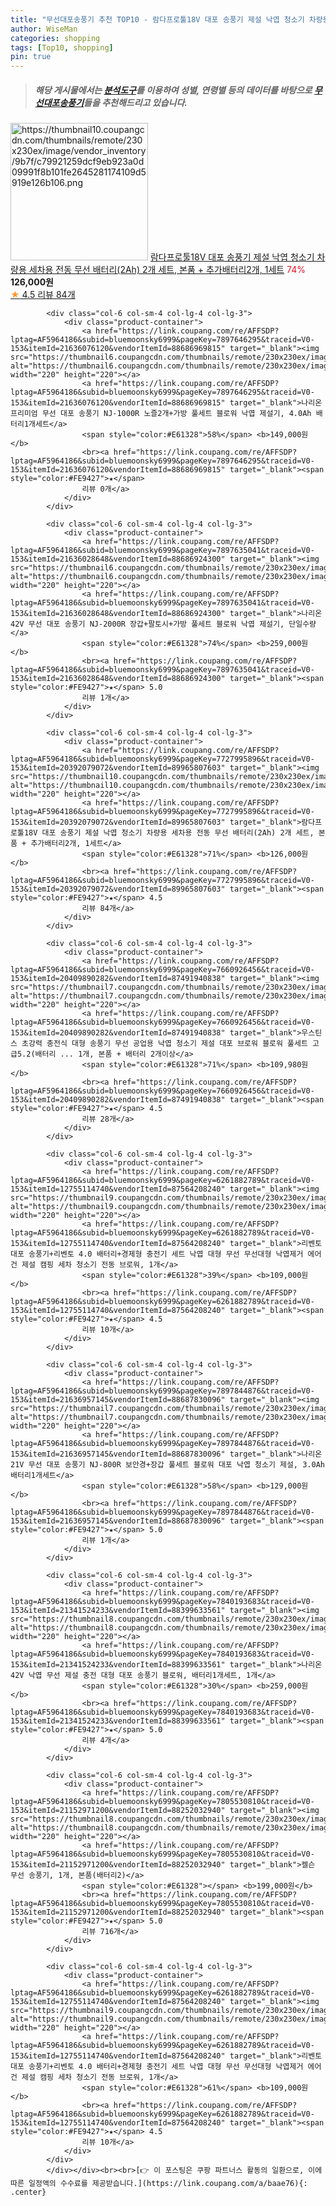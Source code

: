 ```yaml
---
title: "무선대포송풍기 추천 TOP10 - 람다프로툴18V 대포 송풍기 제설 낙엽 청소기 차량용 세차용 전동 무선 배터리(2Ah) 2개 세트, 본품 + 추가배터리2개,"
author: WiseMan
categories: shopping
tags: [Top10, shopping]
pin: true
---
```


> ##### 해당 게시물에서는 [**분석도구**](https://itemscout.io/)를 이용하여 **성별**, **연령별** 등의 데이터를 바탕으로 [**무선대포송풍기**](https://link.coupang.com/a/baae76)들을 추천해드리고 있습니다.
<div class="container"><div class="row">
            <div class="col-6 col-sm-4 col-lg-4 col-lg-3">
                <div class="product-container">
                    <a href="https://link.coupang.com/re/AFFSDP?lptag=AF5964186&subid=bluemoonsky6999&pageKey=7727995896&traceid=V0-153&itemId=20392079072&vendorItemId=89965807603" target="_blank"><img src="https://thumbnail10.coupangcdn.com/thumbnails/remote/230x230ex/image/vendor_inventory/9b7f/c79921259dcf9eb923a0d09991f8b101fe2645281174109d5919e126b106.png" alt="https://thumbnail10.coupangcdn.com/thumbnails/remote/230x230ex/image/vendor_inventory/9b7f/c79921259dcf9eb923a0d09991f8b101fe2645281174109d5919e126b106.png" width="220" height="220"></a>
                    <a href="https://link.coupang.com/re/AFFSDP?lptag=AF5964186&subid=bluemoonsky6999&pageKey=7727995896&traceid=V0-153&itemId=20392079072&vendorItemId=89965807603" target="_blank">람다프로툴18V 대포 송풍기 제설 낙엽 청소기 차량용 세차용 전동 무선 배터리(2Ah) 2개 세트, 본품 + 추가배터리2개, 1세트</a>
                    <span style="color:#E61328">74%</span> <b>126,000원</b>
                    <br><a href="https://link.coupang.com/re/AFFSDP?lptag=AF5964186&subid=bluemoonsky6999&pageKey=7727995896&traceid=V0-153&itemId=20392079072&vendorItemId=89965807603" target="_blank"><span style="color:#FE9427">★</span> 4.5
                    리뷰 84개</a>
                </div>
            </div>
            
            <div class="col-6 col-sm-4 col-lg-4 col-lg-3">
                <div class="product-container">
                    <a href="https://link.coupang.com/re/AFFSDP?lptag=AF5964186&subid=bluemoonsky6999&pageKey=7897646295&traceid=V0-153&itemId=21636076120&vendorItemId=88686969815" target="_blank"><img src="https://thumbnail6.coupangcdn.com/thumbnails/remote/230x230ex/image/vendor_inventory/82ee/8ee00788486b76049afa682add16476fd185e3f692141e001762c1b1ed3f.jpeg" alt="https://thumbnail6.coupangcdn.com/thumbnails/remote/230x230ex/image/vendor_inventory/82ee/8ee00788486b76049afa682add16476fd185e3f692141e001762c1b1ed3f.jpeg" width="220" height="220"></a>
                    <a href="https://link.coupang.com/re/AFFSDP?lptag=AF5964186&subid=bluemoonsky6999&pageKey=7897646295&traceid=V0-153&itemId=21636076120&vendorItemId=88686969815" target="_blank">나리온 프리미엄 무선 대포 송풍기 NJ-1000R 노즐2개+가방 풀세트 블로워 낙엽 제설기, 4.0Ah 배터리1개세트</a>
                    <span style="color:#E61328">58%</span> <b>149,000원</b>
                    <br><a href="https://link.coupang.com/re/AFFSDP?lptag=AF5964186&subid=bluemoonsky6999&pageKey=7897646295&traceid=V0-153&itemId=21636076120&vendorItemId=88686969815" target="_blank"><span style="color:#FE9427">★</span> 
                    리뷰 0개</a>
                </div>
            </div>
            
            <div class="col-6 col-sm-4 col-lg-4 col-lg-3">
                <div class="product-container">
                    <a href="https://link.coupang.com/re/AFFSDP?lptag=AF5964186&subid=bluemoonsky6999&pageKey=7897635041&traceid=V0-153&itemId=21636028648&vendorItemId=88686924300" target="_blank"><img src="https://thumbnail6.coupangcdn.com/thumbnails/remote/230x230ex/image/vendor_inventory/c654/8766d7b612485cea67047c65114ea3a8d883a9ac5ab8ccd58d150ecf5681.jpeg" alt="https://thumbnail6.coupangcdn.com/thumbnails/remote/230x230ex/image/vendor_inventory/c654/8766d7b612485cea67047c65114ea3a8d883a9ac5ab8ccd58d150ecf5681.jpeg" width="220" height="220"></a>
                    <a href="https://link.coupang.com/re/AFFSDP?lptag=AF5964186&subid=bluemoonsky6999&pageKey=7897635041&traceid=V0-153&itemId=21636028648&vendorItemId=88686924300" target="_blank">나리온 42V 무선 대포 송풍기 NJ-2000R 장갑+팔토시+가방 풀세트 블로워 낙엽 제설기, 단일수량</a>
                    <span style="color:#E61328">74%</span> <b>259,000원</b>
                    <br><a href="https://link.coupang.com/re/AFFSDP?lptag=AF5964186&subid=bluemoonsky6999&pageKey=7897635041&traceid=V0-153&itemId=21636028648&vendorItemId=88686924300" target="_blank"><span style="color:#FE9427">★</span> 5.0
                    리뷰 1개</a>
                </div>
            </div>
            
            <div class="col-6 col-sm-4 col-lg-4 col-lg-3">
                <div class="product-container">
                    <a href="https://link.coupang.com/re/AFFSDP?lptag=AF5964186&subid=bluemoonsky6999&pageKey=7727995896&traceid=V0-153&itemId=20392079072&vendorItemId=89965807603" target="_blank"><img src="https://thumbnail10.coupangcdn.com/thumbnails/remote/230x230ex/image/vendor_inventory/9b7f/c79921259dcf9eb923a0d09991f8b101fe2645281174109d5919e126b106.png" alt="https://thumbnail10.coupangcdn.com/thumbnails/remote/230x230ex/image/vendor_inventory/9b7f/c79921259dcf9eb923a0d09991f8b101fe2645281174109d5919e126b106.png" width="220" height="220"></a>
                    <a href="https://link.coupang.com/re/AFFSDP?lptag=AF5964186&subid=bluemoonsky6999&pageKey=7727995896&traceid=V0-153&itemId=20392079072&vendorItemId=89965807603" target="_blank">람다프로툴18V 대포 송풍기 제설 낙엽 청소기 차량용 세차용 전동 무선 배터리(2Ah) 2개 세트, 본품 + 추가배터리2개, 1세트</a>
                    <span style="color:#E61328">71%</span> <b>126,000원</b>
                    <br><a href="https://link.coupang.com/re/AFFSDP?lptag=AF5964186&subid=bluemoonsky6999&pageKey=7727995896&traceid=V0-153&itemId=20392079072&vendorItemId=89965807603" target="_blank"><span style="color:#FE9427">★</span> 4.5
                    리뷰 84개</a>
                </div>
            </div>
            
            <div class="col-6 col-sm-4 col-lg-4 col-lg-3">
                <div class="product-container">
                    <a href="https://link.coupang.com/re/AFFSDP?lptag=AF5964186&subid=bluemoonsky6999&pageKey=7660926456&traceid=V0-153&itemId=20409890282&vendorItemId=87491940838" target="_blank"><img src="https://thumbnail7.coupangcdn.com/thumbnails/remote/230x230ex/image/vendor_inventory/4a22/8beedb37478f81bbdbb84577ea8cdd947536552629122b94ffd2d1c414d6.jpg" alt="https://thumbnail7.coupangcdn.com/thumbnails/remote/230x230ex/image/vendor_inventory/4a22/8beedb37478f81bbdbb84577ea8cdd947536552629122b94ffd2d1c414d6.jpg" width="220" height="220"></a>
                    <a href="https://link.coupang.com/re/AFFSDP?lptag=AF5964186&subid=bluemoonsky6999&pageKey=7660926456&traceid=V0-153&itemId=20409890282&vendorItemId=87491940838" target="_blank">우스틴스 초강력 충전식 대형 송풍기 무선 공업용 낙엽 청소기 제설 대포 브로워 블로워 풀세트 고급5.2(배터리 ... 1개, 본품 + 배터리 2개이상</a>
                    <span style="color:#E61328">71%</span> <b>109,980원</b>
                    <br><a href="https://link.coupang.com/re/AFFSDP?lptag=AF5964186&subid=bluemoonsky6999&pageKey=7660926456&traceid=V0-153&itemId=20409890282&vendorItemId=87491940838" target="_blank"><span style="color:#FE9427">★</span> 4.5
                    리뷰 28개</a>
                </div>
            </div>
            
            <div class="col-6 col-sm-4 col-lg-4 col-lg-3">
                <div class="product-container">
                    <a href="https://link.coupang.com/re/AFFSDP?lptag=AF5964186&subid=bluemoonsky6999&pageKey=6261882789&traceid=V0-153&itemId=12755114740&vendorItemId=87564208240" target="_blank"><img src="https://thumbnail9.coupangcdn.com/thumbnails/remote/230x230ex/image/vendor_inventory/0ea8/e08980e08bb862823f385640c608ab27547893514266ba123fa7a360d7ec.jpg" alt="https://thumbnail9.coupangcdn.com/thumbnails/remote/230x230ex/image/vendor_inventory/0ea8/e08980e08bb862823f385640c608ab27547893514266ba123fa7a360d7ec.jpg" width="220" height="220"></a>
                    <a href="https://link.coupang.com/re/AFFSDP?lptag=AF5964186&subid=bluemoonsky6999&pageKey=6261882789&traceid=V0-153&itemId=12755114740&vendorItemId=87564208240" target="_blank">리벤토 대포 송풍기+리벤토 4.0 배터리+경제형 충전기 세트 낙엽 대형 무선 무선대형 낙엽제거 에어건 제설 캠핑 세차 청소기 전동 브로워, 1개</a>
                    <span style="color:#E61328">39%</span> <b>109,000원</b>
                    <br><a href="https://link.coupang.com/re/AFFSDP?lptag=AF5964186&subid=bluemoonsky6999&pageKey=6261882789&traceid=V0-153&itemId=12755114740&vendorItemId=87564208240" target="_blank"><span style="color:#FE9427">★</span> 4.5
                    리뷰 10개</a>
                </div>
            </div>
            
            <div class="col-6 col-sm-4 col-lg-4 col-lg-3">
                <div class="product-container">
                    <a href="https://link.coupang.com/re/AFFSDP?lptag=AF5964186&subid=bluemoonsky6999&pageKey=7897844876&traceid=V0-153&itemId=21636957145&vendorItemId=88687830096" target="_blank"><img src="https://thumbnail7.coupangcdn.com/thumbnails/remote/230x230ex/image/vendor_inventory/b8cf/3fef6b51fe747cc6586e98a96346b472efd04024dd2d04d46e5a863b5743.jpeg" alt="https://thumbnail7.coupangcdn.com/thumbnails/remote/230x230ex/image/vendor_inventory/b8cf/3fef6b51fe747cc6586e98a96346b472efd04024dd2d04d46e5a863b5743.jpeg" width="220" height="220"></a>
                    <a href="https://link.coupang.com/re/AFFSDP?lptag=AF5964186&subid=bluemoonsky6999&pageKey=7897844876&traceid=V0-153&itemId=21636957145&vendorItemId=88687830096" target="_blank">나리온 21V 무선 대포 송풍기 NJ-800R 보안경+장갑 풀세트 블로워 대포 낙엽 청소기 제설, 3.0Ah 배터리1개세트</a>
                    <span style="color:#E61328">58%</span> <b>129,000원</b>
                    <br><a href="https://link.coupang.com/re/AFFSDP?lptag=AF5964186&subid=bluemoonsky6999&pageKey=7897844876&traceid=V0-153&itemId=21636957145&vendorItemId=88687830096" target="_blank"><span style="color:#FE9427">★</span> 5.0
                    리뷰 1개</a>
                </div>
            </div>
            
            <div class="col-6 col-sm-4 col-lg-4 col-lg-3">
                <div class="product-container">
                    <a href="https://link.coupang.com/re/AFFSDP?lptag=AF5964186&subid=bluemoonsky6999&pageKey=7840193683&traceid=V0-153&itemId=21341524233&vendorItemId=88399633561" target="_blank"><img src="https://thumbnail8.coupangcdn.com/thumbnails/remote/230x230ex/image/vendor_inventory/de82/a29f62a764b685f5d9c28a08783ce4d798094b6a11f3330dc127095c9150.jpg" alt="https://thumbnail8.coupangcdn.com/thumbnails/remote/230x230ex/image/vendor_inventory/de82/a29f62a764b685f5d9c28a08783ce4d798094b6a11f3330dc127095c9150.jpg" width="220" height="220"></a>
                    <a href="https://link.coupang.com/re/AFFSDP?lptag=AF5964186&subid=bluemoonsky6999&pageKey=7840193683&traceid=V0-153&itemId=21341524233&vendorItemId=88399633561" target="_blank">나리온 42V 낙엽 무선 제설 충전 대형 대포 송풍기 블로워, 배터리1개세트, 1개</a>
                    <span style="color:#E61328">30%</span> <b>259,000원</b>
                    <br><a href="https://link.coupang.com/re/AFFSDP?lptag=AF5964186&subid=bluemoonsky6999&pageKey=7840193683&traceid=V0-153&itemId=21341524233&vendorItemId=88399633561" target="_blank"><span style="color:#FE9427">★</span> 5.0
                    리뷰 4개</a>
                </div>
            </div>
            
            <div class="col-6 col-sm-4 col-lg-4 col-lg-3">
                <div class="product-container">
                    <a href="https://link.coupang.com/re/AFFSDP?lptag=AF5964186&subid=bluemoonsky6999&pageKey=7805530810&traceid=V0-153&itemId=21152971200&vendorItemId=88252032940" target="_blank"><img src="https://thumbnail8.coupangcdn.com/thumbnails/remote/230x230ex/image/vendor_inventory/ae43/8d22f318fc68a061394cac16f706778d314272a13e19bdfaae9c2050eae5.jpg" alt="https://thumbnail8.coupangcdn.com/thumbnails/remote/230x230ex/image/vendor_inventory/ae43/8d22f318fc68a061394cac16f706778d314272a13e19bdfaae9c2050eae5.jpg" width="220" height="220"></a>
                    <a href="https://link.coupang.com/re/AFFSDP?lptag=AF5964186&subid=bluemoonsky6999&pageKey=7805530810&traceid=V0-153&itemId=21152971200&vendorItemId=88252032940" target="_blank">켈슨 무선 송풍기, 1개, 본품(배터리2)</a>
                    <span style="color:#E61328"></span> <b>199,000원</b>
                    <br><a href="https://link.coupang.com/re/AFFSDP?lptag=AF5964186&subid=bluemoonsky6999&pageKey=7805530810&traceid=V0-153&itemId=21152971200&vendorItemId=88252032940" target="_blank"><span style="color:#FE9427">★</span> 5.0
                    리뷰 716개</a>
                </div>
            </div>
            
            <div class="col-6 col-sm-4 col-lg-4 col-lg-3">
                <div class="product-container">
                    <a href="https://link.coupang.com/re/AFFSDP?lptag=AF5964186&subid=bluemoonsky6999&pageKey=6261882789&traceid=V0-153&itemId=12755114740&vendorItemId=87564208240" target="_blank"><img src="https://thumbnail9.coupangcdn.com/thumbnails/remote/230x230ex/image/vendor_inventory/0ea8/e08980e08bb862823f385640c608ab27547893514266ba123fa7a360d7ec.jpg" alt="https://thumbnail9.coupangcdn.com/thumbnails/remote/230x230ex/image/vendor_inventory/0ea8/e08980e08bb862823f385640c608ab27547893514266ba123fa7a360d7ec.jpg" width="220" height="220"></a>
                    <a href="https://link.coupang.com/re/AFFSDP?lptag=AF5964186&subid=bluemoonsky6999&pageKey=6261882789&traceid=V0-153&itemId=12755114740&vendorItemId=87564208240" target="_blank">리벤토 대포 송풍기+리벤토 4.0 배터리+경제형 충전기 세트 낙엽 대형 무선 무선대형 낙엽제거 에어건 제설 캠핑 세차 청소기 전동 브로워, 1개</a>
                    <span style="color:#E61328">61%</span> <b>109,000원</b>
                    <br><a href="https://link.coupang.com/re/AFFSDP?lptag=AF5964186&subid=bluemoonsky6999&pageKey=6261882789&traceid=V0-153&itemId=12755114740&vendorItemId=87564208240" target="_blank"><span style="color:#FE9427">★</span> 4.5
                    리뷰 10개</a>
                </div>
            </div>
            </div></div><br><br>[👉 이 포스팅은 쿠팡 파트너스 활동의 일환으로, 이에 따른 일정액의 수수료를 제공받습니다.](https://link.coupang.com/a/baae76){: .center}